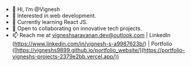 - 👋 Hi, I’m @Vignesh
- 👀 Interested in web development.
- 🌱 Currently learning React JS.
- 💼 Open to collaborating on innovative tech projects.
- 📫 Reach me at vigneshsaravanan.dev@outlook.com | LinkedIn (https://www.linkedin.com/in/vignesh-s-a9987623b/) | Portfolio ([https://vigneshs9899.github.io/portfolio_website/](https://portfolio-vigneshs-projects-2379e2bb.vercel.app/))
